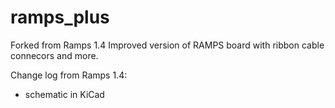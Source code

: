 ramps_plus
==========
Forked from Ramps 1.4
Improved version of RAMPS board with ribbon cable connecors and more.

Change log from Ramps 1.4:

- schematic in KiCad